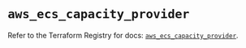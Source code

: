 # `aws_ecs_capacity_provider`

Refer to the Terraform Registry for docs: [`aws_ecs_capacity_provider`](https://registry.terraform.io/providers/hashicorp/aws/6.7.0/docs/resources/ecs_capacity_provider).
